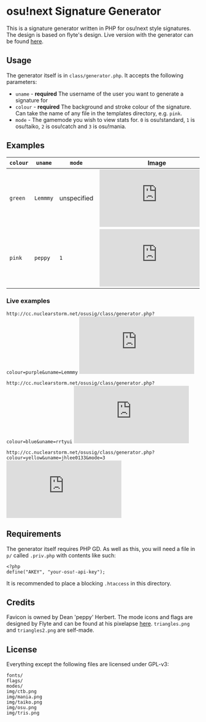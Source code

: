 # osu!next Signature Generator
This is a signature generator written in PHP for osu!next style signatures. The design is based on flyte's design. Live version with the generator can be found [here](http://cc.nuclearstorm.net/osusig).

## Usage
The generator itself is in `class/generator.php`. It accepts the following parameters:

* `uname` - **required** The username of the user you want to generate a signature for
* `colour` - **required** The background and stroke colour of the signature. Can take the name of any file in the templates directory, e.g. `pink`.
* `mode` - The gamemode you wish to view stats for. `0` is osu!standard, `1` is osu!taiko, `2` is osu!catch and `3` is osu!mania.

## Examples

| `colour` | `uname`  | `mode`      | Image |
| -------- | -------- | ----------- |:-----:|
| `green`  | `Lemmmy` | unspecified | ![](http://cc.nuclearstorm.net/osusig/class/generator.php?colour=green&uname=Lemmmy) |
| `pink`   | `peppy`  | `1` | ![](http://cc.nuclearstorm.net/osusig/class/generator.php?colour=pink&uname=peppy&mode=1) |

### Live examples

`http://cc.nuclearstorm.net/osusig/class/generator.php?colour=purple&uname=Lemmmy`
![](http://cc.nuclearstorm.net/osusig/class/generator.php?colour=purple&uname=Lemmmy)


`http://cc.nuclearstorm.net/osusig/class/generator.php?colour=blue&uname=rrtyui`
![](http://cc.nuclearstorm.net/osusig/class/generator.php?colour=blue&uname=rrtyui)


`http://cc.nuclearstorm.net/osusig/class/generator.php?colour=yellow&uname=jhlee0133&mode=3`
![](http://cc.nuclearstorm.net/osusig/class/generator.php?colour=yellow&uname=jhlee0133&mode=3)

## Requirements
The generator itself requires PHP GD. As well as this, you will need a file in `p/` called `.priv.php` with contents like such:

    <?php
    define("AKEY", "your-osu!-api-key");

It is recommended to place a blocking `.htaccess` in this directory.

## Credits
Favicon is owned by Dean 'peppy' Herbert. The mode icons and flags are designed by Flyte and can be found at his pixelapse [here](https://www.pixelapse.com/flyte/projects/osu!designs/files/). `triangles.png` and `triangles2.png` are self-made.

## License
Everything except the following files are licensed under GPL-v3:

```
fonts/
flags/
modes/
img/ctb.png
img/mania.png
img/taiko.png
img/osu.png
img/tris.png
```